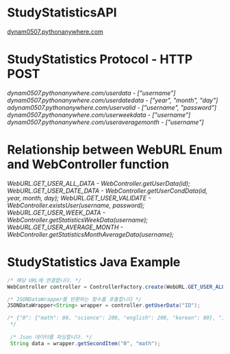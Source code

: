 # StudyStatisticsAPI
[dynam0507.pythonanywhere.com](dynam0507.pythonanywhere.com)

# StudyStatistics Protocol - HTTP POST 
_dynam0507.pythonanywhere.com/userdata - ["username"]_ <br>
_dynam0507.pythonanywhere.com/userdatedata - ["year", "month", "day"]_ <br>
_adynam0507.pythonanywhere.com/uservalid - ["username", "password"]_ <br>
_dynam0507.pythonanywhere.com/userweekdata - ["username"]_ <br>
_dynam0507.pythonanywhere.com/useraveragemonth - ["username"]_

# Relationship between WebURL Enum and WebController function
_WebURL.GET_USER_ALL_DATA - WebController.getUserData(id);_
_WebURL.GET_USER_DATE_DATA - WebController.getUserCondData(id, year, month, day);_
_WebURL.GET_USER_VALIDATE - WebController.existsUser(username, password);_
_WebURL.GET_USER_WEEK_DATA - WebController.getStatisticsWeekData(username);_
_WebURL.GET_USER_AVERAGE_MONTH - WebController.getStatisticsMonthAverageData(username);_

# StudyStatistics Java Example

```java
/* 해당 URL에 연결합니다. */
WebController controller = ControllerFactory.create(WebURL.GET_USER_ALL_DATA).connect();

/* JSONDataWrapper를 반환하는 함수를 호출합니다 */
JSONDataWrapper<String> wrapper = controller.getUserData("ID");

/* {"0": {"math": 80, "science": 200, "english": 200, "korean": 80}, "1": {"math": 90, "science": 195, "english": 250, "korean": 140}, "2": {"math": 30, "science": 210, "english": 140, "korean": 70}, "3": {"math": 80, "science": 100, "english": 200, "korean": 200}, "4": {"math": 200, "science": 70, "english": 320, "korean": 290}}
 */ 
 
 /* Json 데이터를 파싱합니다. */
 String data = wrapper.getSecondItem("0", "math");

```
